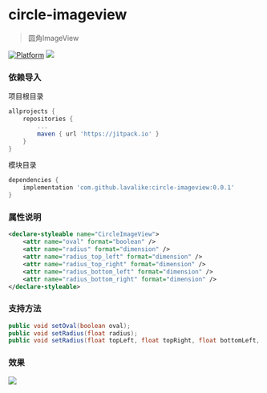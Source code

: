 # circle-imageview
> 圆角ImageView

[![Platform](https://img.shields.io/badge/Platform-Android-00CC00.svg?style=flat)](https://www.android.com)
[![](https://jitpack.io/v/lavalike/circle-imageview.svg)](https://jitpack.io/#lavalike/circle-imageview)

### 依赖导入

项目根目录

``` gradle
allprojects {
	repositories {
		...
		maven { url 'https://jitpack.io' }
	}
}
```

模块目录

``` gradle
dependencies {
	implementation 'com.github.lavalike:circle-imageview:0.0.1'
}
```

### 属性说明

``` xml
<declare-styleable name="CircleImageView">
    <attr name="oval" format="boolean" />
    <attr name="radius" format="dimension" />
    <attr name="radius_top_left" format="dimension" />
    <attr name="radius_top_right" format="dimension" />
    <attr name="radius_bottom_left" format="dimension" />
    <attr name="radius_bottom_right" format="dimension" />
</declare-styleable>
```
### 支持方法

``` java
public void setOval(boolean oval);
public void setRadius(float radius);
public void setRadius(float topLeft, float topRight, float bottomLeft, float bottomRight);
```
### 效果
![](https://tva1.sinaimg.cn/large/007S8ZIlgy1gjvmqagu7bj30u01o04jh.jpg)